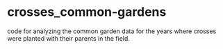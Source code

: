 # crosses_common-gardens
code for analyzing the common garden data for the years where crosses were planted with their parents in the field.
